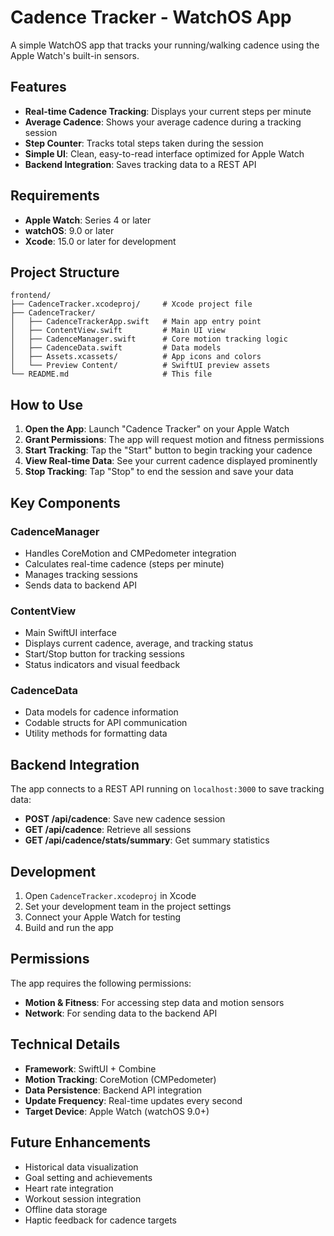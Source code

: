 # Cadence Tracker - WatchOS App

A simple WatchOS app that tracks your running/walking cadence using the Apple Watch's built-in sensors.

## Features

- **Real-time Cadence Tracking**: Displays your current steps per minute
- **Average Cadence**: Shows your average cadence during a tracking session
- **Step Counter**: Tracks total steps taken during the session
- **Simple UI**: Clean, easy-to-read interface optimized for Apple Watch
- **Backend Integration**: Saves tracking data to a REST API

## Requirements

- **Apple Watch**: Series 4 or later
- **watchOS**: 9.0 or later
- **Xcode**: 15.0 or later for development

## Project Structure

```
frontend/
├── CadenceTracker.xcodeproj/     # Xcode project file
├── CadenceTracker/
│   ├── CadenceTrackerApp.swift   # Main app entry point
│   ├── ContentView.swift         # Main UI view
│   ├── CadenceManager.swift      # Core motion tracking logic
│   ├── CadenceData.swift         # Data models
│   ├── Assets.xcassets/          # App icons and colors
│   └── Preview Content/          # SwiftUI preview assets
└── README.md                     # This file
```

## How to Use

1. **Open the App**: Launch "Cadence Tracker" on your Apple Watch
2. **Grant Permissions**: The app will request motion and fitness permissions
3. **Start Tracking**: Tap the "Start" button to begin tracking your cadence
4. **View Real-time Data**: See your current cadence displayed prominently
5. **Stop Tracking**: Tap "Stop" to end the session and save your data

## Key Components

### CadenceManager
- Handles CoreMotion and CMPedometer integration
- Calculates real-time cadence (steps per minute)
- Manages tracking sessions
- Sends data to backend API

### ContentView
- Main SwiftUI interface
- Displays current cadence, average, and tracking status
- Start/Stop button for tracking sessions
- Status indicators and visual feedback

### CadenceData
- Data models for cadence information
- Codable structs for API communication
- Utility methods for formatting data

## Backend Integration

The app connects to a REST API running on `localhost:3000` to save tracking data:

- **POST /api/cadence**: Save new cadence session
- **GET /api/cadence**: Retrieve all sessions
- **GET /api/cadence/stats/summary**: Get summary statistics

## Development

1. Open `CadenceTracker.xcodeproj` in Xcode
2. Set your development team in the project settings
3. Connect your Apple Watch for testing
4. Build and run the app

## Permissions

The app requires the following permissions:
- **Motion & Fitness**: For accessing step data and motion sensors
- **Network**: For sending data to the backend API

## Technical Details

- **Framework**: SwiftUI + Combine
- **Motion Tracking**: CoreMotion (CMPedometer)
- **Data Persistence**: Backend API integration
- **Update Frequency**: Real-time updates every second
- **Target Device**: Apple Watch (watchOS 9.0+)

## Future Enhancements

- Historical data visualization
- Goal setting and achievements
- Heart rate integration
- Workout session integration
- Offline data storage
- Haptic feedback for cadence targets 